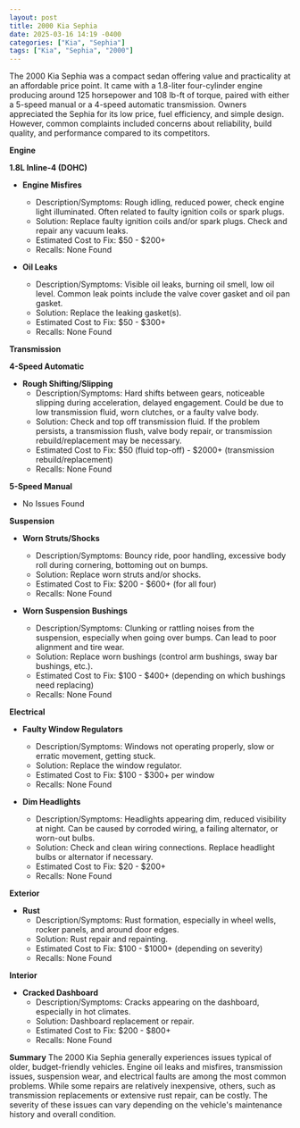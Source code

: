 ```yaml
---
layout: post
title: 2000 Kia Sephia
date: 2025-03-16 14:19 -0400
categories: ["Kia", "Sephia"]
tags: ["Kia", "Sephia", "2000"]
---
```

The 2000 Kia Sephia was a compact sedan offering value and practicality at an affordable price point. It came with a 1.8-liter four-cylinder engine producing around 125 horsepower and 108 lb-ft of torque, paired with either a 5-speed manual or a 4-speed automatic transmission. Owners appreciated the Sephia for its low price, fuel efficiency, and simple design. However, common complaints included concerns about reliability, build quality, and performance compared to its competitors.

**Engine**

**1.8L Inline-4 (DOHC)**

*   **Engine Misfires**
    *   Description/Symptoms: Rough idling, reduced power, check engine light illuminated. Often related to faulty ignition coils or spark plugs.
    *   Solution: Replace faulty ignition coils and/or spark plugs. Check and repair any vacuum leaks.
    *   Estimated Cost to Fix: $50 - $200+
    *   Recalls: None Found

*   **Oil Leaks**
    *   Description/Symptoms: Visible oil leaks, burning oil smell, low oil level. Common leak points include the valve cover gasket and oil pan gasket.
    *   Solution: Replace the leaking gasket(s).
    *   Estimated Cost to Fix: $50 - $300+
    *   Recalls: None Found

**Transmission**

**4-Speed Automatic**

*   **Rough Shifting/Slipping**
    *   Description/Symptoms: Hard shifts between gears, noticeable slipping during acceleration, delayed engagement. Could be due to low transmission fluid, worn clutches, or a faulty valve body.
    *   Solution: Check and top off transmission fluid. If the problem persists, a transmission flush, valve body repair, or transmission rebuild/replacement may be necessary.
    *   Estimated Cost to Fix: $50 (fluid top-off) - $2000+ (transmission rebuild/replacement)
    *   Recalls: None Found

**5-Speed Manual**

* No Issues Found

**Suspension**

*   **Worn Struts/Shocks**
    *   Description/Symptoms: Bouncy ride, poor handling, excessive body roll during cornering, bottoming out on bumps.
    *   Solution: Replace worn struts and/or shocks.
    *   Estimated Cost to Fix: $200 - $600+ (for all four)
    *   Recalls: None Found

*   **Worn Suspension Bushings**
    *   Description/Symptoms: Clunking or rattling noises from the suspension, especially when going over bumps. Can lead to poor alignment and tire wear.
    *   Solution: Replace worn bushings (control arm bushings, sway bar bushings, etc.).
    *   Estimated Cost to Fix: $100 - $400+ (depending on which bushings need replacing)
    *   Recalls: None Found

**Electrical**

*   **Faulty Window Regulators**
    *   Description/Symptoms: Windows not operating properly, slow or erratic movement, getting stuck.
    *   Solution: Replace the window regulator.
    *   Estimated Cost to Fix: $100 - $300+ per window
    *   Recalls: None Found

*   **Dim Headlights**
    *   Description/Symptoms: Headlights appearing dim, reduced visibility at night. Can be caused by corroded wiring, a failing alternator, or worn-out bulbs.
    *   Solution: Check and clean wiring connections. Replace headlight bulbs or alternator if necessary.
    *   Estimated Cost to Fix: $20 - $200+
    *   Recalls: None Found

**Exterior**

*   **Rust**
    *   Description/Symptoms: Rust formation, especially in wheel wells, rocker panels, and around door edges.
    *   Solution: Rust repair and repainting.
    *   Estimated Cost to Fix: $100 - $1000+ (depending on severity)
    *   Recalls: None Found

**Interior**

*   **Cracked Dashboard**
    *   Description/Symptoms: Cracks appearing on the dashboard, especially in hot climates.
    *   Solution: Dashboard replacement or repair.
    *   Estimated Cost to Fix: $200 - $800+
    *   Recalls: None Found

**Summary**
The 2000 Kia Sephia generally experiences issues typical of older, budget-friendly vehicles. Engine oil leaks and misfires, transmission issues, suspension wear, and electrical faults are among the most common problems. While some repairs are relatively inexpensive, others, such as transmission replacements or extensive rust repair, can be costly. The severity of these issues can vary depending on the vehicle's maintenance history and overall condition.


